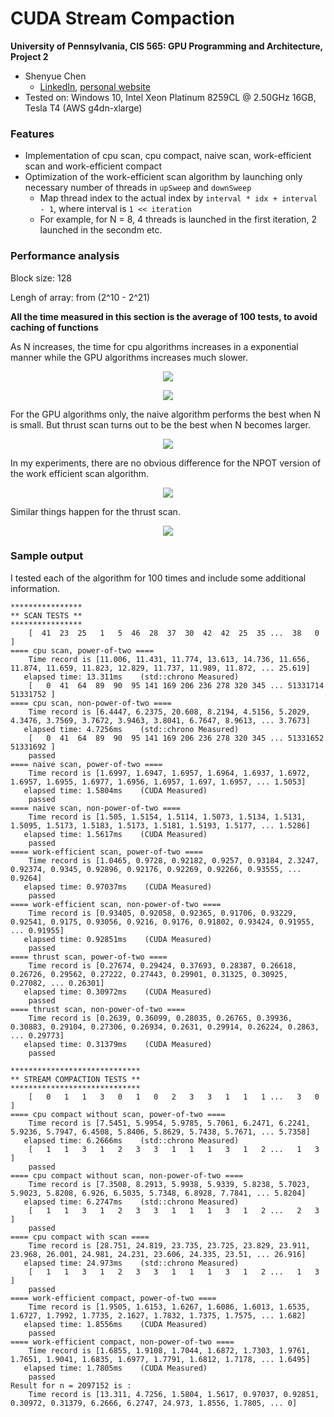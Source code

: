 CUDA Stream Compaction
======================

**University of Pennsylvania, CIS 565: GPU Programming and Architecture, Project 2**

* Shenyue Chen
  * [LinkedIn](https://www.linkedin.com/in/shenyue-chen-5b2728119/), [personal website](http://github.com/EvsChen)
* Tested on: Windows 10, Intel Xeon Platinum 8259CL @ 2.50GHz 16GB, Tesla T4 (AWS g4dn-xlarge)

### Features
* Implementation of cpu scan, cpu compact, naive scan, work-efficient scan and work-efficient compact
* Optimization of the work-efficient scan algorithm by launching only necessary number of threads in `upSweep` and `downSweep`
    * Map thread index to the actual index by `interval * idx + interval - 1`, where interval is `1 << iteration`
    * For example, for N = 8, 4 threads is launched in the first iteration, 2 launched in the secondm etc.

### Performance analysis
Block size: 128

Lengh of array: from (2^10 - 2^21)

**All the time measured in this section is the average of 100 tests, to avoid caching of functions**

As N increases, the time for cpu algorithms increases in a exponential manner while the GPU algorithms increases much slower.

<p align="center">
<image src="doc/scan_time.png">
</p>

<p align="center">
<image src="doc/compact.png">
</p>

For the GPU algorithms only, the naive algorithm performs the best when N is small. But thrust scan turns out to be the best when N becomes larger.
<p align="center">
<image src="doc/gpu_scan.png">
</p>

In my experiments, there are no obvious difference for the NPOT version of the work efficient scan algorithm.
<p align="center">
<image src="doc/scan_time_npot.png">
</p>

Similar things happen for the thrust scan.
<p align="center">
<image src="doc/thrust_scan_time_npot.png">
</p>




### Sample output
I tested each of the algorithm for 100 times and include some additional information.
```
****************
** SCAN TESTS **
****************
    [  41  23  25   1   5  46  28  37  30  42  42  25  35 ...  38   0 ]
==== cpu scan, power-of-two ====
    Time record is [11.006, 11.431, 11.774, 13.613, 14.736, 11.656, 11.874, 11.659, 11.823, 12.829, 11.737, 11.989, 11.872, ... 25.619]
   elapsed time: 13.311ms    (std::chrono Measured)
    [   0  41  64  89  90  95 141 169 206 236 278 320 345 ... 51331714 51331752 ]
==== cpu scan, non-power-of-two ====
    Time record is [6.4447, 6.2375, 20.608, 8.2194, 4.5156, 5.2029, 4.3476, 3.7569, 3.7672, 3.9463, 3.8041, 6.7647, 8.9613, ... 3.7673]
   elapsed time: 4.7256ms    (std::chrono Measured)
    [   0  41  64  89  90  95 141 169 206 236 278 320 345 ... 51331652 51331692 ]
    passed
==== naive scan, power-of-two ====
    Time record is [1.6997, 1.6947, 1.6957, 1.6964, 1.6937, 1.6972, 1.6957, 1.6955, 1.6977, 1.6956, 1.6957, 1.697, 1.6957, ... 1.5053]
   elapsed time: 1.5804ms    (CUDA Measured)
    passed
==== naive scan, non-power-of-two ====
    Time record is [1.505, 1.5154, 1.5114, 1.5073, 1.5134, 1.5131, 1.5095, 1.5173, 1.5183, 1.5173, 1.5181, 1.5193, 1.5177, ... 1.5286]
   elapsed time: 1.5617ms    (CUDA Measured)
    passed
==== work-efficient scan, power-of-two ====
    Time record is [1.0465, 0.9728, 0.92182, 0.9257, 0.93184, 2.3247, 0.92374, 0.9345, 0.92896, 0.92176, 0.92269, 0.92266, 0.93555, ... 0.9264]
   elapsed time: 0.97037ms    (CUDA Measured)
    passed
==== work-efficient scan, non-power-of-two ====
    Time record is [0.93405, 0.92058, 0.92365, 0.91706, 0.93229, 0.92541, 0.9175, 0.93056, 0.9216, 0.9176, 0.91802, 0.93424, 0.91955, ... 0.91955]
   elapsed time: 0.92851ms    (CUDA Measured)
    passed
==== thrust scan, power-of-two ====
    Time record is [0.27674, 0.29424, 0.37693, 0.28387, 0.26618, 0.26726, 0.29562, 0.27222, 0.27443, 0.29901, 0.31325, 0.30925, 0.27082, ... 0.26301]
   elapsed time: 0.30972ms    (CUDA Measured)
    passed
==== thrust scan, non-power-of-two ====
    Time record is [0.2639, 0.36099, 0.28035, 0.26765, 0.39936, 0.30883, 0.29104, 0.27306, 0.26934, 0.2631, 0.29914, 0.26224, 0.2863, ... 0.29773]
   elapsed time: 0.31379ms    (CUDA Measured)
    passed

*****************************
** STREAM COMPACTION TESTS **
*****************************
    [   0   1   1   3   0   1   0   2   3   3   1   1   1 ...   3   0 ]
==== cpu compact without scan, power-of-two ====
    Time record is [7.5451, 5.9954, 5.9785, 5.7061, 6.2471, 6.2241, 5.9236, 5.7947, 6.4508, 5.8406, 5.8629, 5.7438, 5.7671, ... 5.7358]
   elapsed time: 6.2666ms    (std::chrono Measured)
    [   1   1   3   1   2   3   3   1   1   1   3   1   2 ...   1   3 ]
    passed
==== cpu compact without scan, non-power-of-two ====
    Time record is [7.3508, 8.2913, 5.9938, 5.9339, 5.8238, 5.7023, 5.9023, 5.8208, 6.926, 6.5035, 5.7348, 6.8928, 7.7841, ... 5.8204]
   elapsed time: 6.2747ms    (std::chrono Measured)
    [   1   1   3   1   2   3   3   1   1   1   3   1   2 ...   2   3 ]
    passed
==== cpu compact with scan ====
    Time record is [28.751, 24.819, 23.735, 23.725, 23.829, 23.911, 23.968, 26.001, 24.981, 24.231, 23.606, 24.335, 23.51, ... 26.916]
   elapsed time: 24.973ms    (std::chrono Measured)
    [   1   1   3   1   2   3   3   1   1   1   3   1   2 ...   1   3 ]
    passed
==== work-efficient compact, power-of-two ====
    Time record is [1.9505, 1.6153, 1.6267, 1.6086, 1.6013, 1.6535, 1.6727, 1.7992, 1.7735, 2.1627, 1.7832, 1.7375, 1.7575, ... 1.682]
   elapsed time: 1.8556ms    (CUDA Measured)
    passed
==== work-efficient compact, non-power-of-two ====
    Time record is [1.6855, 1.9108, 1.7044, 1.6872, 1.7303, 1.9761, 1.7651, 1.9041, 1.6835, 1.6977, 1.7791, 1.6812, 1.7178, ... 1.6495]
   elapsed time: 1.7805ms    (CUDA Measured)
    passed
Result for n = 2097152 is :
    Time record is [13.311, 4.7256, 1.5804, 1.5617, 0.97037, 0.92851, 0.30972, 0.31379, 6.2666, 6.2747, 24.973, 1.8556, 1.7805, ... 0]
```



